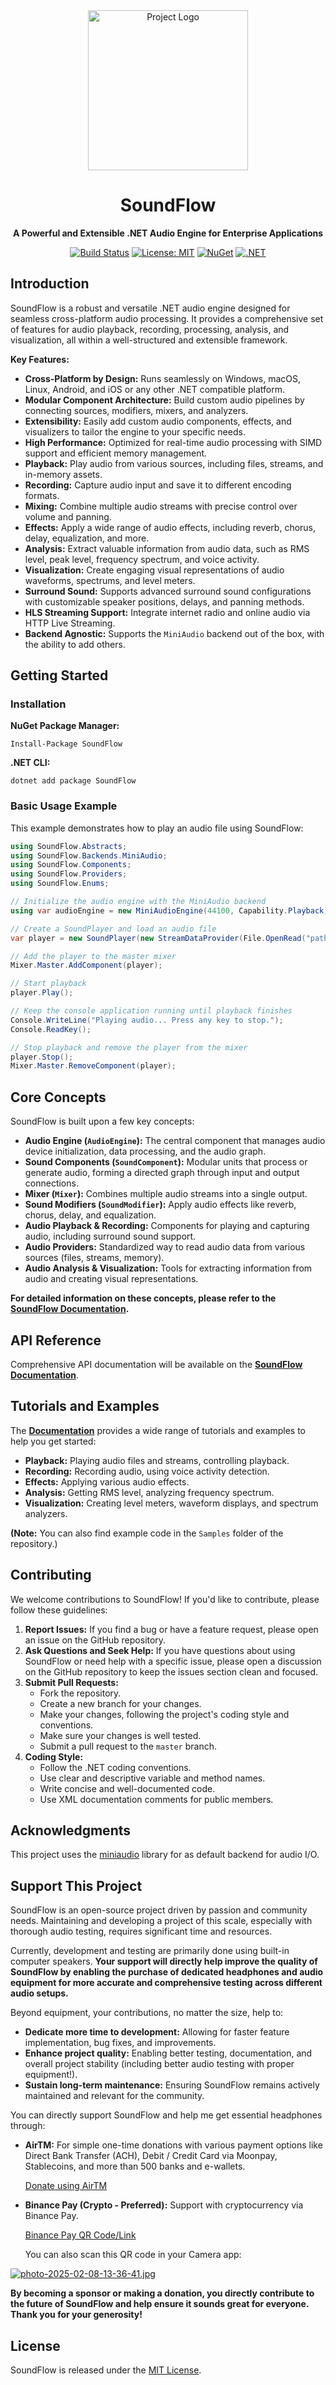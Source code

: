 ﻿<div align="center">
    <img src="https://raw.githubusercontent.com/LSXPrime/SoundFlow/refs/heads/master/logo.png" alt="Project Logo" width="256" height="256">

# SoundFlow

**A Powerful and Extensible .NET Audio Engine for Enterprise Applications**


[![Build Status](https://github.com/LSXPrime/SoundFlow/actions/workflows/build.yml/badge.svg)](https://github.com/LSXPrime/SoundFlow/actions/workflows/build.yml) [![License: MIT](https://img.shields.io/badge/License-MIT-yellow.svg)](https://opensource.org/licenses/MIT) [![NuGet](https://img.shields.io/nuget/v/SoundFlow.svg)](https://www.nuget.org/packages/SoundFlow) [![.NET](https://img.shields.io/badge/.NET-8.0-blue.svg)](https://dotnet.microsoft.com/download/dotnet/8.0)

</div>


## Introduction

SoundFlow is a robust and versatile .NET audio engine designed for seamless cross-platform audio processing. It provides a comprehensive set of features for audio playback, recording, processing, analysis, and visualization, all within a well-structured and extensible framework.

**Key Features:**

*   **Cross-Platform by Design:**  Runs seamlessly on Windows, macOS, Linux, Android, and iOS or any other .NET compatible platform.
*   **Modular Component Architecture:** Build custom audio pipelines by connecting sources, modifiers, mixers, and analyzers.
*   **Extensibility:** Easily add custom audio components, effects, and visualizers to tailor the engine to your specific needs.
*   **High Performance:** Optimized for real-time audio processing with SIMD support and efficient memory management.
*   **Playback:** Play audio from various sources, including files, streams, and in-memory assets.
*   **Recording:** Capture audio input and save it to different encoding formats.
*   **Mixing:** Combine multiple audio streams with precise control over volume and panning.
*   **Effects:** Apply a wide range of audio effects, including reverb, chorus, delay, equalization, and more.
*   **Analysis:** Extract valuable information from audio data, such as RMS level, peak level, frequency spectrum, and voice activity.
*   **Visualization:** Create engaging visual representations of audio waveforms, spectrums, and level meters.
*   **Surround Sound:** Supports advanced surround sound configurations with customizable speaker positions, delays, and panning methods.
*   **HLS Streaming Support:**  Integrate internet radio and online audio via HTTP Live Streaming.
*   **Backend Agnostic:** Supports the `MiniAudio` backend out of the box, with the ability to add others.

## Getting Started

### Installation

**NuGet Package Manager:**

```
Install-Package SoundFlow
```

**.NET CLI:**

```
dotnet add package SoundFlow
```

### Basic Usage Example

This example demonstrates how to play an audio file using SoundFlow:

```csharp
using SoundFlow.Abstracts;
using SoundFlow.Backends.MiniAudio;
using SoundFlow.Components;
using SoundFlow.Providers;
using SoundFlow.Enums;

// Initialize the audio engine with the MiniAudio backend
using var audioEngine = new MiniAudioEngine(44100, Capability.Playback);

// Create a SoundPlayer and load an audio file
var player = new SoundPlayer(new StreamDataProvider(File.OpenRead("path/to/your/audiofile.wav")));

// Add the player to the master mixer
Mixer.Master.AddComponent(player);

// Start playback
player.Play();

// Keep the console application running until playback finishes
Console.WriteLine("Playing audio... Press any key to stop.");
Console.ReadKey();

// Stop playback and remove the player from the mixer
player.Stop();
Mixer.Master.RemoveComponent(player);
```

## Core Concepts

SoundFlow is built upon a few key concepts:

*   **Audio Engine (`AudioEngine`):** The central component that manages audio device initialization, data processing, and the audio graph.
*   **Sound Components (`SoundComponent`):** Modular units that process or generate audio, forming a directed graph through input and output connections.
*   **Mixer (`Mixer`):** Combines multiple audio streams into a single output.
*   **Sound Modifiers (`SoundModifier`):** Apply audio effects like reverb, chorus, delay, and equalization.
*   **Audio Playback & Recording:** Components for playing and capturing audio, including surround sound support.
*   **Audio Providers:** Standardized way to read audio data from various sources (files, streams, memory).
*   **Audio Analysis & Visualization:** Tools for extracting information from audio and creating visual representations.

**For detailed information on these concepts, please refer to the [SoundFlow Documentation](https://lsxprime.github.io/soundflow-docs/).**

## API Reference

Comprehensive API documentation will be available on the **[SoundFlow Documentation](https://lsxprime.github.io/soundflow-docs/)**.

## Tutorials and Examples

The **[Documentation](https://lsxprime.github.io/soundflow-docs/)** provides a wide range of tutorials and examples to help you get started:

*   **Playback:** Playing audio files and streams, controlling playback.
*   **Recording:** Recording audio, using voice activity detection.
*   **Effects:** Applying various audio effects.
*   **Analysis:** Getting RMS level, analyzing frequency spectrum.
*   **Visualization:** Creating level meters, waveform displays, and spectrum analyzers.

**(Note:** You can also find example code in the `Samples` folder of the repository.)

## Contributing

We welcome contributions to SoundFlow! If you'd like to contribute, please follow these guidelines:

1. **Report Issues:** If you find a bug or have a feature request, please open an issue on the GitHub repository.
2. **Ask Questions and Seek Help:** If you have questions about using SoundFlow or need help with a specific issue, please open a discussion on the GitHub repository to keep the issues section clean and focused.
3. **Submit Pull Requests:**
    *   Fork the repository.
    *   Create a new branch for your changes.
    *   Make your changes, following the project's coding style and conventions.
    *   Make sure your changes is well tested.
    *   Submit a pull request to the `master` branch.
4. **Coding Style:**
    *   Follow the .NET coding conventions.
    *   Use clear and descriptive variable and method names.
    *   Write concise and well-documented code.
    *   Use XML documentation comments for public members.

## Acknowledgments

This project uses the [miniaudio](https://github.com/mackron/miniaudio) library for as default backend for audio I/O.


## Support This Project

SoundFlow is an open-source project driven by passion and community needs.  Maintaining and developing a project of this scale, especially with thorough audio testing, requires significant time and resources.

Currently, development and testing are primarily done using built-in computer speakers.  **Your support will directly help improve the quality of SoundFlow by enabling the purchase of dedicated headphones and audio equipment for more accurate and comprehensive testing across different audio setups.**

Beyond equipment, your contributions, no matter the size, help to:

*   **Dedicate more time to development:** Allowing for faster feature implementation, bug fixes, and improvements.
*   **Enhance project quality:** Enabling better testing, documentation, and overall project stability (including better audio testing with proper equipment!).
*   **Sustain long-term maintenance:** Ensuring SoundFlow remains actively maintained and relevant for the community.

You can directly support SoundFlow and help me get essential headphones through:

*   **AirTM:** For simple one-time donations with various payment options like Direct Bank Transfer (ACH), Debit / Credit Card via Moonpay, Stablecoins, and more than 500 banks and e-wallets.

    [Donate using AirTM](https://airtm.me/lsxprime)


*   **Binance Pay (Crypto - Preferred):**  Support with cryptocurrency via Binance Pay.

    [Binance Pay QR Code/Link](https://app.binance.com/qr/dplk0837ff4256a64749a2b10dfe3ea5a0b9)

    You can also scan this QR code in your Camera app:

[![photo-2025-02-08-13-36-41.jpg](https://i.postimg.cc/02cL1X8K/photo-2025-02-08-13-36-41.jpg)](https://postimg.cc/9rwxGpwc)


**By becoming a sponsor or making a donation, you directly contribute to the future of SoundFlow and help ensure it sounds great for everyone. Thank you for your generosity!**


## License

SoundFlow is released under the [MIT License](LICENSE.md).